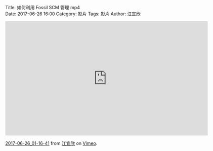 Title:  如何利用 Fossil SCM 管理 mp4  
Date: 2017-06-26 16:00 
Category: 影片
Tags: 影片
Author: 江宜欣 
 
<iframe src="https://player.vimeo.com/video/223038843" width="640" height="361" frameborder="0" webkitallowfullscreen mozallowfullscreen allowfullscreen></iframe>
<p><a href="https://vimeo.com/223038843">2017-06-26_01-16-41</a> from <a href="https://vimeo.com/user58915616">江宜欣</a> on <a href="https://vimeo.com">Vimeo</a>.</p> 